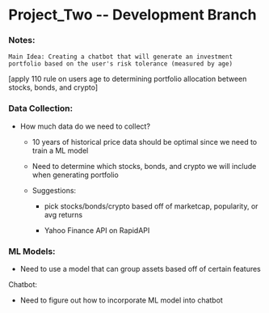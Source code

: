 # Project_Two -- Development Branch

### Notes: 

`Main Idea: Creating a chatbot that will generate an investment portfolio based on the user's risk tolerance (measured by age)` 

[apply 110 rule on users age to determining portfolio allocation between stocks, bonds, and crypto]

### Data Collection: 

* How much data do we need to collect? 

    * 10 years of historical price data should be optimal since we need to train a ML model
  
    * Need to determine which stocks, bonds, and crypto we will include when generating portfolio 

    * Suggestions: 

        * pick stocks/bonds/crypto based off of marketcap, popularity, or avg returns

        *  Yahoo Finance API on RapidAPI 


### ML Models: 

* Need to use a model that can group assets based off of certain features 

Chatbot: 
* Need to figure out how to incorporate ML model into chatbot 
